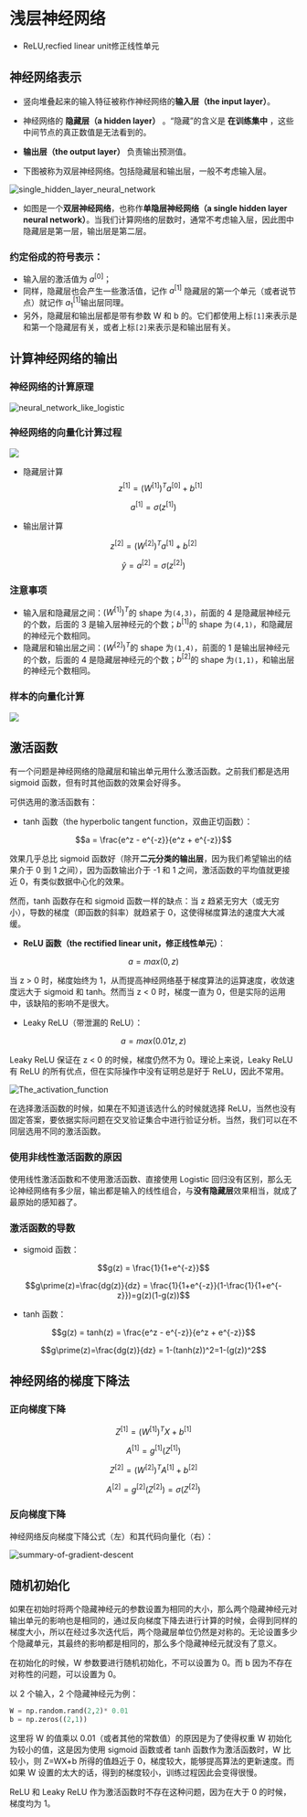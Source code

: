 # 浅层神经网络


* ReLU,recfied linear unit修正线性单元


## 神经网络表示

* 竖向堆叠起来的输入特征被称作神经网络的**输入层（the input layer）**。

* 神经网络的 **隐藏层（a hidden layer）** 。“隐藏”的含义是 **在训练集中** ，这些中间节点的真正数值是无法看到的。

* **输出层（the output layer）** 负责输出预测值。
* 下图被称为双层神经网络。包括隐藏层和输出层，一般不考虑输入层。

![single_hidden_layer_neural_network](single_hidden_layer_neural_network.png)

* 如图是一个**双层神经网络**，也称作**单隐层神经网络（a single hidden layer neural network）**。当我们计算网络的层数时，通常不考虑输入层，因此图中隐藏层是第一层，输出层是第二层。

### 约定俗成的符号表示：

* 输入层的激活值为 $a^{[0]}$；
* 同样，隐藏层也会产生一些激活值，记作 $a^{[1]}$
隐藏层的第一个单元（或者说节点）就记作 $a^{[1]}_1$输出层同理。
* 另外，隐藏层和输出层都是带有参数 W 和 b 的。它们都使用上标`[1]`来表示是和第一个隐藏层有关，或者上标`[2]`来表示是和输出层有关。

## 计算神经网络的输出

### 神经网络的计算原理

![neural_network_like_logistic](neural_network_like_logistic.png)


### 神经网络的向量化计算过程

![](2020-10-20-11-23-02.png)

* 隐藏层计算
$$z^{[1]} = (W^{[1]})^Ta^{[0]}+b^{[1]}$$

$$a^{[1]} = \sigma(z^{[1]})$$

* 输出层计算

$$z^{[2]} = (W^{[2]})^Ta^{[1]}+b^{[2]}$$

$$\hat{y} = a^{[2]} = \sigma(z^{[2]})$$

### 注意事项

* 输入层和隐藏层之间：${(W^{[1]})}^T$的 shape 为`(4,3)`，前面的 4 是隐藏层神经元的个数，后面的 3 是输入层神经元的个数；$b^{[1]}$的 shape 为`(4,1)`，和隐藏层的神经元个数相同。
* 隐藏层和输出层之间：${(W^{[2]})}^T$的 shape 为`(1,4)`，前面的 1 是输出层神经元的个数，后面的 4 是隐藏层神经元的个数；$b^{[2]}$的 shape 为`(1,1)`，和输出层的神经元个数相同。

### 样本的向量化计算

![](2020-10-20-11-43-18.png) 

## 激活函数

有一个问题是神经网络的隐藏层和输出单元用什么激活函数。之前我们都是选用 sigmoid 函数，但有时其他函数的效果会好得多。

可供选用的激活函数有：

* tanh 函数（the hyperbolic tangent function，双曲正切函数）：

$$a = \frac{e^z - e^{-z}}{e^z + e^{-z}}$$

效果几乎总比 sigmoid 函数好（除开**二元分类的输出层**，因为我们希望输出的结果介于 0 到 1 之间），因为函数输出介于 -1 和 1 之间，激活函数的平均值就更接近 0，有类似数据中心化的效果。

然而，tanh 函数存在和 sigmoid 函数一样的缺点：当 z 趋紧无穷大（或无穷小），导数的梯度（即函数的斜率）就趋紧于 0，这使得梯度算法的速度大大减缓。

* **ReLU 函数（the rectified linear unit，修正线性单元）**：

$$a=max(0,z)$$

当 z > 0 时，梯度始终为 1，从而提高神经网络基于梯度算法的运算速度，收敛速度远大于 sigmoid 和 tanh。然而当 z < 0 时，梯度一直为 0，但是实际的运用中，该缺陷的影响不是很大。

* Leaky ReLU（带泄漏的 ReLU）：

$$a=max(0.01z,z)$$

Leaky ReLU 保证在 z < 0 的时候，梯度仍然不为 0。理论上来说，Leaky ReLU 有 ReLU 的所有优点，但在实际操作中没有证明总是好于 ReLU，因此不常用。

![The_activation_function](The_activation_function.png)

在选择激活函数的时候，如果在不知道该选什么的时候就选择 ReLU，当然也没有固定答案，要依据实际问题在交叉验证集合中进行验证分析。当然，我们可以在不同层选用不同的激活函数。

### 使用非线性激活函数的原因

使用线性激活函数和不使用激活函数、直接使用 Logistic 回归没有区别，那么无论神经网络有多少层，输出都是输入的线性组合，与**没有隐藏层**效果相当，就成了最原始的感知器了。

### 激活函数的导数

* sigmoid 函数：

$$g(z) = \frac{1}{1+e^{-z}}$$

$$g\prime(z)=\frac{dg(z)}{dz} = \frac{1}{1+e^{-z}}(1-\frac{1}{1+e^{-z}})=g(z)(1-g(z))$$

* tanh 函数：

$$g(z) = tanh(z) = \frac{e^z - e^{-z}}{e^z + e^{-z}}$$

$$g\prime(z)=\frac{dg(z)}{dz} = 1-(tanh(z))^2=1-(g(z))^2$$

## 神经网络的梯度下降法

### 正向梯度下降

$$Z^{[1]}={(W^{[1]})}^TX+b^{[1]}$$

$$A^{[1]}=g^{[1]}(Z^{[1]})$$

$$Z^{[2]}={(W^{[2]})}^TA^{[1]}+b^{[2]}$$

$$A^{[2]}=g^{[2]}(Z^{[2]})=\sigma(Z^{[2]})$$

### 反向梯度下降

神经网络反向梯度下降公式（左）和其代码向量化（右）：

![summary-of-gradient-descent](summary-of-gradient-descent.png)

## 随机初始化

如果在初始时将两个隐藏神经元的参数设置为相同的大小，那么两个隐藏神经元对输出单元的影响也是相同的，通过反向梯度下降去进行计算的时候，会得到同样的梯度大小，所以在经过多次迭代后，两个隐藏层单位仍然是对称的。无论设置多少个隐藏单元，其最终的影响都是相同的，那么多个隐藏神经元就没有了意义。

在初始化的时候，W 参数要进行随机初始化，不可以设置为 0。而 b 因为不存在对称性的问题，可以设置为 0。

以 2 个输入，2 个隐藏神经元为例：

```py
W = np.random.rand(2,2)* 0.01
b = np.zeros((2,1))
```

这里将 W 的值乘以 0.01（或者其他的常数值）的原因是为了使得权重 W 初始化为较小的值，这是因为使用 sigmoid 函数或者 tanh 函数作为激活函数时，W 比较小，则 Z=WX+b 所得的值趋近于 0，梯度较大，能够提高算法的更新速度。而如果 W 设置的太大的话，得到的梯度较小，训练过程因此会变得很慢。

ReLU 和 Leaky ReLU 作为激活函数时不存在这种问题，因为在大于 0 的时候，梯度均为 1。


